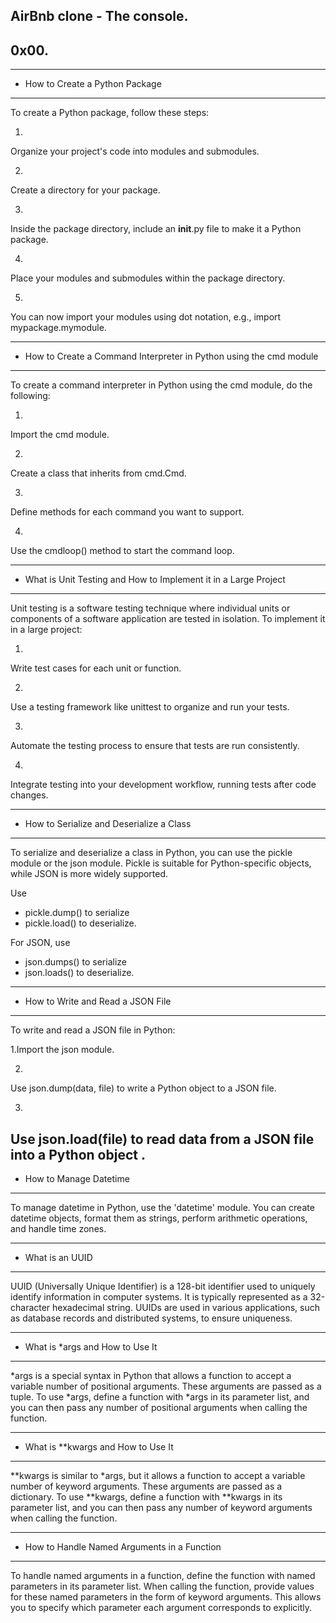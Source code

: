 AirBnb clone - The console.
---------------------------
0x00.
------

----------------------------------------------------
* How to Create a Python Package
----------------------------------------------------
To create a Python package, follow these steps:

1.
Organize your project's code into modules and submodules.

2.
Create a directory for your package.

3.
Inside the package directory, include an __init__.py file to make it a Python package.

4.
Place your modules and submodules within the package directory.

5.
You can now import your modules using dot notation, e.g., import mypackage.mymodule.

----------------------------------------------------
* How to Create a Command Interpreter in Python using the cmd module
----------------------------------------------------
To create a command interpreter in Python using the cmd module, do the following:

1.
Import the cmd module.

2.
Create a class that inherits from cmd.Cmd.

3.
Define methods for each command you want to support.

4.
Use the cmdloop() method to start the command loop.

----------------------------------------------------
* What is Unit Testing and How to Implement it in a Large Project
----------------------------------------------------
Unit testing is a software testing technique where individual units or components of a software application are tested in isolation. To implement it in a large project:

1.
Write test cases for each unit or function.

2.
Use a testing framework like unittest to organize and run your tests.

3.
Automate the testing process to ensure that tests are run consistently.

4.
Integrate testing into your development workflow, running tests after code changes.

----------------------------------------------------
* How to Serialize and Deserialize a Class
----------------------------------------------------
To serialize and deserialize a class in Python, you can use the pickle module or the json module. Pickle is suitable for Python-specific objects, while JSON is more widely supported.

Use
* pickle.dump() to serialize
* pickle.load() to deserialize.

For JSON, 
use 
* json.dumps() to serialize
* json.loads() to deserialize.

----------------------------------------------------
* How to Write and Read a JSON File
----------------------------------------------------
To write and read a JSON file in Python:

1.Import the json module.

2.
Use json.dump(data, file) to write a Python object to a JSON file.

3.
Use json.load(file) to read data from a JSON file into a Python object
.
----------------------------------------------------
* How to Manage Datetime
----------------------------------------------------
To manage datetime in Python,
use 
the 'datetime' module. You can create datetime objects, format them as strings, perform arithmetic operations, and handle time zones.

----------------------------------------------------
* What is an UUID
----------------------------------------------------
UUID (Universally Unique Identifier) is a 128-bit identifier used to uniquely identify information in computer systems. It is typically represented as a 32-character hexadecimal string. UUIDs are used in various applications, such as database records and distributed systems, to ensure uniqueness.

----------------------------------------------------
* What is *args and How to Use It
----------------------------------------------------
*args is a special syntax in Python that allows a function to accept a variable number of positional arguments. These arguments are passed as a tuple. To use *args, define a function with *args in its parameter list, and you can then pass any number of positional arguments when calling the function.

----------------------------------------------------
* What is **kwargs and How to Use It
----------------------------------------------------
**kwargs is similar to *args, but it allows a function to accept a variable number of keyword arguments. These arguments are passed as a dictionary. To use **kwargs, define a function with **kwargs in its parameter list, and you can then pass any number of keyword arguments when calling the function.

----------------------------------------------------
* How to Handle Named Arguments in a Function
----------------------------------------------------
To handle named arguments in a function, define the function with named parameters in its parameter list. When calling the function, provide values for these named parameters in the form of keyword arguments. This allows you to specify which parameter each argument corresponds to explicitly.
